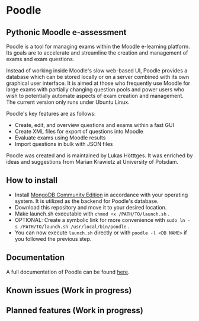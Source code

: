 # Poodle

## Pythonic Moodle e-assessment

Poodle is a tool for managing exams within the Moodle e-learning platform. Its
goals are to accelerate and streamline the creation and management of exams and
exam questions.

Instead of working inside Moodle's slow web-based UI, Poodle provides a database
which can be stored locally or on a server combined with its own graphical user
interface. It is aimed at those who frequently use Moodle for large exams with
partially changing question pools and power users who wish to potentially
automate aspects of exam creation and management. The current version only runs
under Ubuntu Linux.

Poodle's key features are as follows:

* Create, edit, and overview questions and exams within a fast GUI
* Create XML files for export of questions into Moodle
* Evaluate exams using Moodle results
* Import questions in bulk with JSON files

Poodle was created and is maintained by Lukas Hötttges. It was enriched by ideas
and suggestions from Marian Krawietz at University of Potsdam.

## How to install

* Install [MongoDB Community
Edition](https://www.mongodb.com/docs/manual/administration/install-on-linux/#std-label-install-mdb-community-edition-linux)
in accordance with your operating system. It is utilized as the backend for
Poodle's database.
* Download this repository and move it to your desired location.
* Make launch.sh executable with `chmod +x /PATH/TO/launch.sh` .
* OPTIONAL: Create a symbolic link for more convenience with `sudo ln -s
  /PATH/TO/launch.sh /usr/local/bin/poodle` .
* You can now execute `launch.sh` directly or with `poodle -l <DB NAME>` if you
  followed the previous step.

## Documentation

A full documentation of Poodle can be found
[here](https://ananaft.github.io/poodle-docs/).


## Known issues (Work in progress)


## Planned features (Work in progress)

